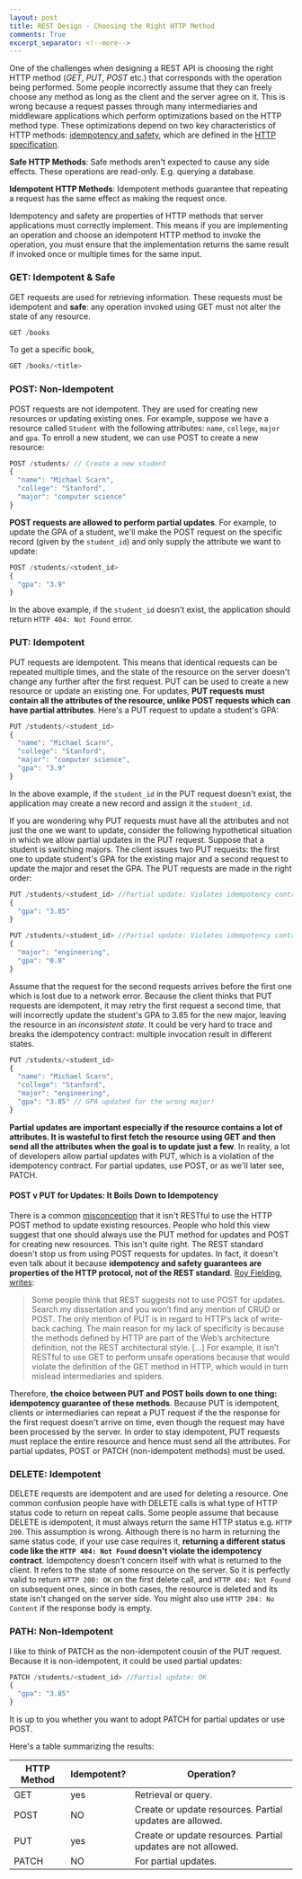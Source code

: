 ```yaml
---
layout: post
title: REST Design - Choosing the Right HTTP Method
comments: True
excerpt_separator: <!--more-->
---
```


One of the challenges when designing a REST API is choosing the right HTTP method (*GET*, *PUT*, *POST* etc.) that corresponds with the operation being performed. Some people incorrectly assume that they can freely choose any method as long as the client and the server agree on it. This is wrong because a request passes through many intermediaries and middleware applications which perform optimizations based on the HTTP method type. These optimizations depend on two key characteristics of HTTP methods: [idempotency and safety]((http://codeahoy.com/2016/06/30/idempotent-and-safe-http-methods-why-do-they-matter/)), which are defined in the [HTTP specification](https://www.w3.org/Protocols/rfc2616/rfc2616-sec9.html).

**Safe HTTP Methods**: Safe methods aren't expected to cause any side effects. These operations are read-only. E.g. querying a database.

**Idempotent HTTP Methods**: Idempotent methods guarantee that repeating a request has the same effect as making the request once.

Idempotency and safety are properties of HTTP methods that server applications must correctly implement. This means if you are implementing an operation and choose an idempotent HTTP method to invoke the operation, you must ensure that the implementation returns the same result if invoked once or multiple times for the same input.

<!--more-->

### GET: Idempotent & Safe

GET requests are used for retrieving information. These requests must be idempotent and **safe**: any operation invoked using GET must not alter the state of any resource.

```javascript
GET /books
```

To get a specific book,

```javascript
GET /books/<title>
```

### POST: Non-Idempotent

POST requests are not idempotent. They are used for creating new resources or updating existing ones. For example, suppose we have a resource called `Student` with the following attributes: `name`, `college`, `major` and `gpa`. To enroll a new student, we can use POST to create a new resource:

```javascript
POST /students/ // Create a new student
{
  "name": "Michael Scarn",
  "college": "Stanford",
  "major": "computer science"
}
```

**POST requests are allowed to perform partial updates**. For example, to update the GPA of a student, we'll make the POST request on the specific record (given by the `student_id`) and only supply the attribute we want to update:

```javascript
POST /students/<student_id>
{
  "gpa": "3.9"
}
```

In the above example, if the `student_id` doesn't exist, the application should return `HTTP 404: Not Found` error.

### PUT: Idempotent

PUT requests are idempotent. This means that identical requests can be repeated multiple times, and the state of the resource on the server doesn't change any further after the first request. PUT can be used to create a new resource or update an existing one. For updates, **PUT requests must contain all the attributes of the resource, unlike POST requests which can have partial attributes**. Here's a PUT request to update a student's GPA:

```javascript
PUT /students/<student_id>
{
  "name": "Michael Scarn",
  "college": "Stanford",
  "major": "computer science",
  "gpa": "3.9"
}
```

In the above example, if the `student_id` in the PUT request doesn't exist, the application may create a new record and assign it the `student_id`.

If you are wondering why PUT requests must have all the attributes and not just the one we want to update, consider the following hypothetical situation in which we allow partial updates in the PUT request. Suppose that a student is switching majors. The client issues two PUT requests: the first one to update student's GPA for the existing major and a second request to update the major and reset the GPA. The PUT requests are made in the right order:

```javascript
PUT /students/<student_id> //Partial update: Violates idempotency contract
{
  "gpa": "3.85"
}
```

```javascript
PUT /students/<student_id> //Partial update: Violates idempotency contract
{
  "major": "engineering",
  "gpa": "0.0"
}
```

Assume that the request for the second requests arrives before the first one which is lost due to a network error. Because the client thinks that PUT requests are idempotent, it may retry the first request a second time, that will incorrectly update the student's GPA to 3.85 for the new major, leaving the resource in an *inconsistent state*. It could be very hard to trace and breaks the idempotency contract: multiple invocation result in different states.

```javascript
PUT /students/<student_id>
{
  "name": "Michael Scarn",
  "college": "Stanford",
  "major": "engineering",
  "gpa": "3.85" // GPA updated for the wrong major!
}
```
**Partial updates are important especially if the resource contains a lot of attributes. It is wasteful to first fetch the resource using GET and then send all the attributes when the goal is to update just a few**. In reality, a lot of developers allow partial updates with PUT, which is a violation of the idempotency contract. For partial updates, use POST, or as we'll later see, PATCH.

#### POST v PUT for Updates: It Boils Down to Idempotency

There is a common [misconception](http://www.tbray.org/ongoing/When/200x/2009/03/20/Rest-Casuistry) that it isn't RESTful to use the HTTP POST method to update existing resources. People who hold this view suggest that one should always use the PUT method for updates and POST for creating new resources. This isn't quite right. The REST standard doesn't stop us from using POST requests for updates. In fact, it doesn't even talk about it because **idempotency and safety guarantees are properties of the HTTP protocol, not of the REST standard**. [Roy Fielding](http://roy.gbiv.com/),  [writes](http://roy.gbiv.com/untangled/2009/it-is-okay-to-use-post):

> Some people think that REST suggests not to use POST for updates.  Search my dissertation and you won’t find any mention of CRUD or POST. The only mention of PUT is in regard to HTTP’s lack of write-back caching.  The main reason for my lack of specificity is because the methods defined by HTTP are part of the Web’s architecture definition, not the REST architectural style. [...] For example, it isn’t RESTful to use GET to perform unsafe operations because that would violate the definition of the GET method in HTTP, which would in turn mislead intermediaries and spiders.

Therefore, **the choice between PUT and POST boils down to one thing: idempotency guarantee of these methods**. Because PUT is idempotent, clients or intermediaries can repeat a PUT request if the the response for the first request doesn't arrive on time, even though the request may have been processed by the server. In order to stay idempotent, PUT requests must replace the entire resource and hence must send all the attributes. For partial updates, POST or PATCH (non-idempotent methods) must be used.

### DELETE: Idempotent

DELETE requests are idempotent and are used for deleting a resource. One common confusion people have with DELETE calls is what type of HTTP status code to return on repeat calls. Some people assume that because DELETE is idempotent, it must always return the same HTTP status e.g. `HTTP 200`. This assumption is wrong. Although there is no harm in returning the same status code, if your use case requires it, **returning a different status code like the `HTTP 404: Not Found` doesn't violate the idempotency contract**. Idempotency doesn't concern itself with what is returned to the client. It refers to the state of some resource on the server. So it is perfectly valid to return `HTTP 200: OK` on the first delete call, and `HTTP 404: Not Found` on subsequent ones, since in both cases, the resource is deleted and its state isn't changed on the server side. You might also use `HTTP 204: No Content` if the response body is empty.


### PATH: Non-Idempotent

I like to think of PATCH as the non-idempotent cousin of the PUT request. Because it is non-idempotent, it could be used partial updates:

```javascript
PATCH /students/<student_id> //Partial update: OK
{
  "gpa": "3.85"
}
```

It is up to you whether you want to adopt PATCH for partial updates or use POST.

Here's a table summarizing the results:

| HTTP Method | Idempotent?      | Operation?   
| ----------- | ---------------  | --------- |
| GET         | yes              | Retrieval or query.      |
| POST        | NO               | Create or update resources. Partial updates are allowed.        |
| PUT         | yes              | Create or update resources. Partial updates are not allowed.      |
| PATCH       | NO               | For partial updates.       |
